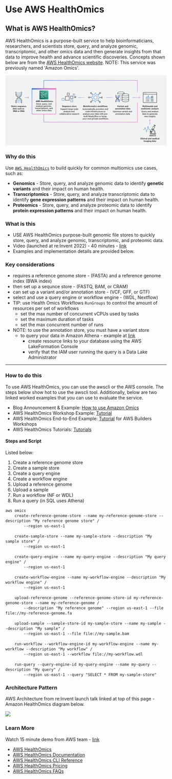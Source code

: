 # Use AWS HealthOmics

## What is AWS HealthOmics? 
AWS HealthOmics is a purpose-built service to help bioinformaticians, researchers, and scientists store, query, and analyze genomic, transcriptomic, and other omics data and then generate insights from that data to improve health and advance scientific discoveries. Concepts shown below are from the [AWS HealthOmics website](https://aws.amazon.com/omics/). NOTE: This service was previously named 'Amazon Omics'.

<img src="https://github.com/lynnlangit/aws-for-bioinformatics/blob/main/3_VMs_%26_Batch-LYNN/images/omics-concepts.png">

### Why do this
Use [`AWS HealthOmics`](https://aws.amazon.com/omics/) to build quickly for common multiomics use cases, such as:
- **Genomics** - Store, query, and analyze genomic data to identify **genetic variants** and their impact on human health.
- **Transcriptomics** - Store, query, and analyze transcriptomic data to identify **gene expression patterns** and their impact on human health.
- **Proteomics** - Store, query, and analyze proteomic data to identify **protein expression patterns** and their impact on human health.

### What is this
- USE AWS HealthOmics purpose-built genomic file stores to quickly store, query, and analyze genomic, transcriptomic, and proteomic data.  
- Video (launched at re:Invent 2022) - 40 minutes - [link](https://www.youtube.com/watch?v=46SLOjuMM6o)
- Examples and implementation details are provided below.

### Key considerations
- requires a reference genome store - (FASTA) and a reference genome index (BWA index)
- then set up a sequnce store - (FASTQ, BAM, or CRAM)
- can set up a variant and/or annotation store - (VCF, GFF, or GTF)
- select and use a query engine or workflow engine - (WDL, Nextflow)
- TIP: use Health Omics Workflows `RunGroups` to control the amount of resources per set of workflows
    - set the max number of concurrent vCPUs used by tasks 
    - set the maximum duration of tasks
    - set the max concurrent number of runs
- NOTE: to use the annotation store, you must have a variant store
    - to query your data in Amazon Athena - example at [link](https://github.com/aws-samples/amazon-omics-tutorials/blob/main/notebooks/200-omics_analytics.ipynb)
        - create resource links to your database using the AWS LakeFormation Console
        - verify that the IAM user running the query is a Data Lake Administrator

----

### How to do this

To use AWS HealthOmics, you can use the awscli or the AWS console. The steps below show hot to use the awscli tool. Additionally, below are two linked worked examples that you can use to evaluate the service. 
- Blog Announcement & Example: [How to use Amazon Omics](https://aws.amazon.com/blogs/aws/introducing-amazon-omics-a-purpose-built-service-to-store-query-and-analyze-genomic-and-biological-data-at-scale/)
- AWS HealthOmics Workshop Example: [Tutorial](https://catalog.us-east-1.prod.workshops.aws/workshops/af31b35a-c7ba-4037-acd7-e70e9135b2f8/en-US)
- AWS HealthOmics End-to-End Example: [Tutorial](https://catalog.workshops.aws/amazon-omics-end-to-end/en-US) for AWS Builders Workshops
- AWS HealthOmics Tutorials: [Tutorials](https://github.com/aws-samples/amazon-omics-tutorials)


#### Steps and Script

Listed below:  

1. Create a reference genome store
2. Create a sample store
3. Create a query engine
4. Create a workflow engine
5. Upload a reference genome
6. Upload a sample
7. Run a workflow (NF or WDL)
8. Run a query (in SQL uses Athena)

```
aws omics 
    create-reference-genome-store --name my-reference-genome-store --description "My reference genome store" /
        --region us-east-1
    
    create-sample-store --name my-sample-store --description "My sample store" /
        --region us-east-1
    
    create-query-engine --name my-query-engine --description "My query engine" /
        --region us-east-1
    
    create-workflow-engine --name my-workflow-engine --description "My workflow engine" /
        --region us-east-1
    
    upload-reference-genome --reference-genome-store-id my-reference-genome-store --name my-reference-genome / 
        --description "My reference genome" --region us-east-1 --file file://my-reference-genome.fa
        
    upload-sample --sample-store-id my-sample-store --name my-sample --description "My sample" /    
        --region us-east-1 --file file://my-sample.bam
    
    run-workflow --workflow-engine-id my-workflow-engine --name my-workflow --description "My workflow" /
        --region us-east-1 --workflow file://my-workflow.wdl
        
    run-query --query-engine-id my-query-engine --name my-query --description "My query" /
        --region us-east-1 --query "SELECT * FROM my-sample-store"
```
### Architecture Pattern

AWS Architecture from re:Invent launch talk linked at top of this page - Amazon HealthOmics diagram below.  

<img src="https://github.com/lynnlangit/aws-for-bioinformatics/blob/main/3_VMs_%26_Batch-LYNN/images/omics-d.png">

### Learn More
Watch 15 minute demo from AWS team - [link](https://www.youtube.com/watch?v=1HHDyZwKaBA)
- [AWS HealthOmics](https://aws.amazon.com/omics/)
- [AWS HealthOmics Documentation](https://docs.aws.amazon.com/omics/index.html)
- [AWS HealthOmics CLI Reference](https://docs.aws.amazon.com/cli/latest/reference/omics/index.html)
- [AWS HealthOmics Pricing](https://aws.amazon.com/omics/pricing/)
- [AWS HealthOmics FAQs](https://aws.amazon.com/omics/faqs/)






